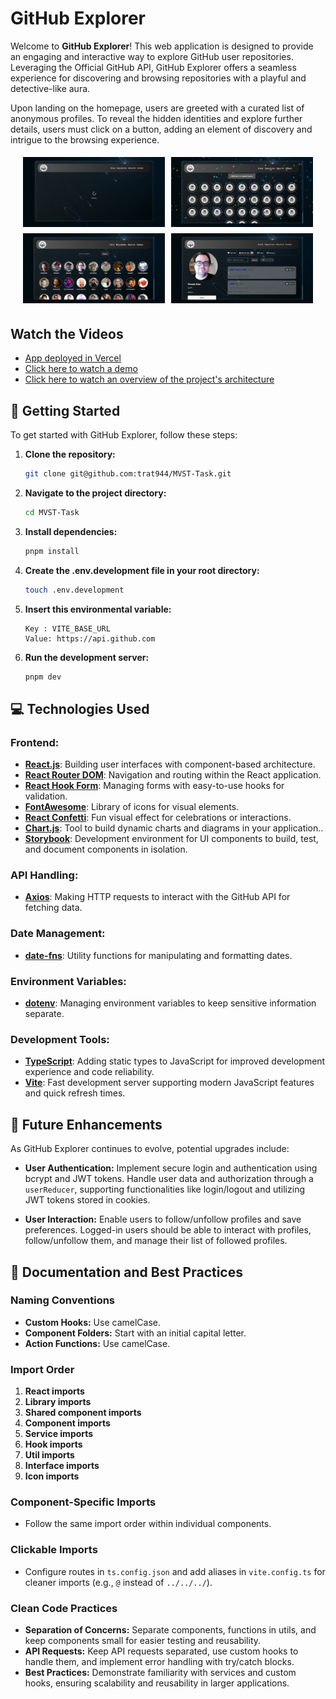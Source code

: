 # GitHub Explorer

Welcome to **GitHub Explorer**! This web application is designed to provide an engaging and interactive way to explore GitHub user repositories. Leveraging the Official GitHub API, GitHub Explorer offers a seamless experience for discovering and browsing repositories with a playful and detective-like aura.

Upon landing on the homepage, users are greeted with a curated list of anonymous profiles. To reveal the hidden identities and explore further details, users must click on a button, adding an element of discovery and intrigue to the browsing experience.

<div style="display: flex; flex-wrap: wrap; justify-content: center; margin-bottom: 2rem;">
    <img src="/src/assets/repo_pictures/repo_picture (1).png" alt="Image 1" style="width: 45%; margin: 5px;">
    <img src="/src/assets/repo_pictures/repo_picture (2).png" alt="Image 2" style="width: 45%; margin: 5px;">
    <img src="/src/assets/repo_pictures/repo_picture (4).png" alt="Image 3" style="width: 45%; margin: 5px;">
    <img src="/src/assets/repo_pictures/repo_picture (3).png" alt="Image 4" style="width: 45%; margin: 5px;">
</div>

## Watch the Videos

- [App deployed in Vercel](https://mvst-task-jorgerevuelta-lwjtwa59d-jorges-projects-00dae3d7.vercel.app/)
- [Click here to watch a demo](https://drive.google.com/file/d/13PSzdFXJ14IiBuW-C7zZA1ZeFDkDxRYW/view?usp=drive_link)
- [Click here to watch an overview of the project's architecture](https://drive.google.com/file/d/14Sbyv2Ztf2crcJPT8H_2frHbPEA-YeS-/view?usp=drive_link)

## 🚀 Getting Started

To get started with GitHub Explorer, follow these steps:

1. **Clone the repository:**
    ```bash
    git clone git@github.com:trat944/MVST-Task.git
    ```
2. **Navigate to the project directory:**
    ```bash
    cd MVST-Task
    ```
3. **Install dependencies:**
    ```bash
    pnpm install
    ```
4. **Create the .env.development file in your root directory:**
    ```bash
    touch .env.development
    ```
5. **Insert this environmental variable:**
    ```
    Key : VITE_BASE_URL
    Value: https://api.github.com
    ```
6. **Run the development server:**
    ```bash
    pnpm dev
    ```


## 💻 Technologies Used

### Frontend:
- **[React.js](https://reactjs.org/)**: Building user interfaces with component-based architecture.
- **[React Router DOM](https://reactrouter.com/)**: Navigation and routing within the React application.
- **[React Hook Form](https://react-hook-form.com/)**: Managing forms with easy-to-use hooks for validation.
- **[FontAwesome](https://fontawesome.com/how-to-use/on-the-web/using-with/react)**: Library of icons for visual elements.
- **[React Confetti](https://www.npmjs.com/package/react-confetti)**: Fun visual effect for celebrations or interactions.
- **[Chart.js](https://www.chartjs.org/docs/latest/)**: Tool to build dynamic charts and diagrams in your application..
- **[Storybook](https://storybook.js.org/)**: Development environment for UI components to build, test, and document components in isolation.

### API Handling:
- **[Axios](https://axios-http.com/)**: Making HTTP requests to interact with the GitHub API for fetching data.

### Date Management:
- **[date-fns](https://date-fns.org/)**: Utility functions for manipulating and formatting dates.

### Environment Variables:
- **[dotenv](https://www.npmjs.com/package/dotenv)**: Managing environment variables to keep sensitive information separate.

### Development Tools:
- **[TypeScript](https://www.typescriptlang.org/)**: Adding static types to JavaScript for improved development experience and code reliability.
- **[Vite](https://vitejs.dev/)**: Fast development server supporting modern JavaScript features and quick refresh times.

## 🌈 Future Enhancements

As GitHub Explorer continues to evolve, potential upgrades include:

- **User Authentication:** Implement secure login and authentication using bcrypt and JWT tokens. Handle user data and authorization through a `userReducer`, supporting functionalities like login/logout and utilizing JWT tokens stored in cookies.

- **User Interaction:** Enable users to follow/unfollow profiles and save preferences. Logged-in users should be able to interact with profiles, follow/unfollow them, and manage their list of followed profiles.

## 📝 Documentation and Best Practices

### Naming Conventions
- **Custom Hooks:** Use camelCase.
- **Component Folders:** Start with an initial capital letter.
- **Action Functions:** Use camelCase.

### Import Order
1. **React imports**
2. **Library imports**
3. **Shared component imports**
4. **Component imports**
5. **Service imports**
6. **Hook imports**
7. **Util imports**
8. **Interface imports**
9. **Icon imports**

### Component-Specific Imports
- Follow the same import order within individual components.

### Clickable Imports
- Configure routes in `ts.config.json` and add aliases in `vite.config.ts` for cleaner imports (e.g., `@` instead of `../../../`).

### Clean Code Practices
- **Separation of Concerns:** Separate components, functions in utils, and keep components small for easier testing and reusability.
- **API Requests:** Keep API requests separated, use custom hooks to handle them, and implement error handling with try/catch blocks.
- **Best Practices:** Demonstrate familiarity with services and custom hooks, ensuring scalability and reusability in larger applications.

